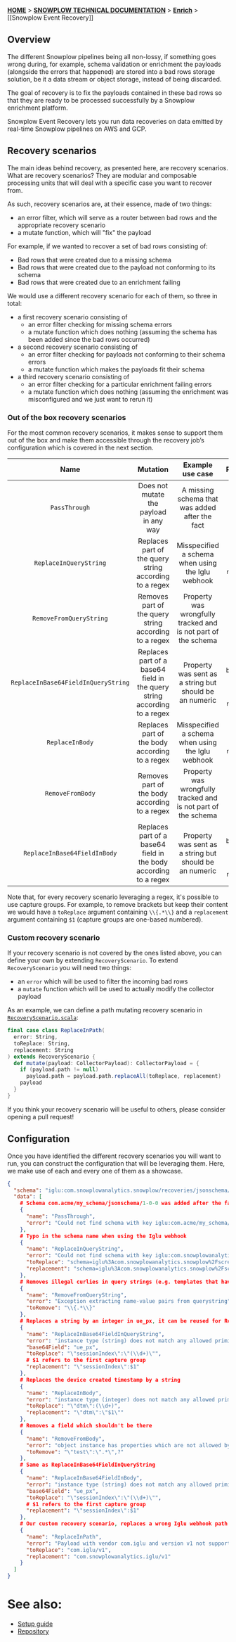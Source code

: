 [**HOME**](Home) > [**SNOWPLOW TECHNICAL DOCUMENTATION**](Snowplow-technical-documentation) > [**Enrich**](Enrich) > [[Snowplow Event Recovery]]

## Overview

The different Snowplow pipelines being all non-lossy, if something goes wrong during, for example,
schema validation or enrichment the payloads (alongside the errors that happened) are stored into a
bad rows storage solution, be it a data stream or object storage, instead of being discarded.

The goal of recovery is to fix the payloads contained in these bad rows so that they are ready to be
processed successfully by a Snowplow enrichment platform.

Snowplow Event Recovery lets you run data recoveries on data emitted by real-time Snowplow pipelines
on AWS and GCP.

## Recovery scenarios

The main ideas behind recovery, as presented here, are recovery scenarios. What are recovery
scenarios? They are modular and composable processing units that will deal with a specific case you
want to recover from.

As such, recovery scenarios are, at their essence, made of two things:

- an error filter, which will serve as a router between bad rows and the appropriate recovery
scenario
- a mutate function, which will "fix" the payload

For example, if we wanted to recover a set of bad rows consisting of:

- Bad rows that were created due to a missing schema
- Bad rows that were created due to the payload not conforming to its schema
- Bad rows that were created due to an enrichment failing

We would use a different recovery scenario for each of them, so three in total:

- a first recovery scenario consisting of
  - an error filter checking for missing schema errors
  - a mutate function which does nothing (assuming the schema has been added since the bad rows
occurred)
- a second recovery scenario consisting of
  - an error filter checking for payloads not conforming to their schema errors
  - a mutate function which makes the payloads fit their schema
- a third recovery scenario consisting of
  - an error filter checking for a particular enrichment failing errors
  - a mutate function which does nothing (assuming the enrichment was misconfigured and we just want
to rerun it)

### Out of the box recovery scenarios

For the most common recovery scenarios, it makes sense to support them out of the box and make them
accessible through the recovery job’s configuration which is covered in the next section.

| Name | Mutation | Example use case | Parameters |
|:----:|:--------:|:----------------:|:----------:|
| `PassThrough` | Does not mutate the payload in any way | A missing schema that was added after the fact | `error` |
| `ReplaceInQueryString` | Replaces part of the query string according to a regex | Misspecified a schema when using the Iglu webhook | `error`, `toReplace`, `replacement` |
| `RemoveFromQueryString` | Removes part of the query string according to a regex | Property was wrongfully tracked and is not part of the schema | `error`, `toRemove` |
| `ReplaceInBase64FieldInQueryString` | Replaces part of a base64 field in the query string according to a regex | Property was sent as a string but should be an numeric | `error`, `base64Field` (`cx` or `ue_px`), `toReplace`, `replacement` |
| `ReplaceInBody` | Replaces part of the body according to a regex | Misspecified a schema when using the Iglu webhook | `error`, `toReplace`, `replacement` |
| `RemoveFromBody` | Removes part of the body according to a regex | Property was wrongfully tracked and is not part of the schema | `error`, `toRemove` |
| `ReplaceInBase64FieldInBody` | Replaces part of a base64 field in the body according to a regex | Property was sent as a string but should be an numeric | `error`, `base64Field` (`cx` or `ue_px`), `toReplace`, `replacement` |

Note that, for every recovery scenario leveraging a regex, it's possible to use capture groups. For
example, to remove brackets but keep their content we would have a `toReplace` argument containing
`\\{.*\\}` and a `replacement` argument containing `$1` (capture groups are one-based numbered).

### Custom recovery scenario

If your recovery scenario is not covered by the ones listed above, you can define your own by
extending `RecoveryScenario`. To extend `RecoveryScenario` you will need two things:

- an `error` which will be used to filter the incoming bad rows
- a `mutate` function which will be used to actually modify the collector payload

As an example, we can define a path mutating recovery scenario in
[`RecoveryScenario.scala`](core/src/main/scala/com.snowplowanalytics.snowplow.event.recovery/RecoveryScenario.scala):

```scala
final case class ReplaceInPath(
  error: String,
  toReplace: String,
  replacement: String
) extends RecoveryScenario {
  def mutate(payload: CollectorPayload): CollectorPayload = {
    if (payload.path != null)
      payload.path = payload.path.replaceAll(toReplace, replacement)
    payload
  }
}
```

If you think your recovery scenario will be useful to others, please consider opening a pull
request!

## Configuration

Once you have identified the different recovery scenarios you will want to run, you can construct
the configuration that will be leveraging them. Here, we make use of each and every one of them as a
showcase.

```json
{
  "schema": "iglu:com.snowplowanalytics.snowplow/recoveries/jsonschema/1-0-0",
  "data": [
    # Schema com.acme/my_schema/jsonschema/1-0-0 was added after the fact
    {
      "name": "PassThrough",
      "error": "Could not find schema with key iglu:com.acme/my_schema/jsonschema/1-0-0 in any repository"
    },
    # Typo in the schema name when using the Iglu webhook
    {
      "name": "ReplaceInQueryString",
      "error": "Could not find schema with key iglu:com.snowplowanalytics.snowplow/screen_vie/jsonschema/1-0-0 in any repository",
      "toReplace": "schema=iglu%3Acom.snowplowanalytics.snowplow%2Fscreen_vie%2Fjsonschema%2F1-0-0",
      "replacement": "schema=iglu%3Acom.snowplowanalytics.snowplow%2Fscreen_view%2Fjsonschema%2F1-0-0"
    },
    # Removes illegal curlies in query strings (e.g. templates that haven't been filled)
    {
      "name": "RemoveFromQueryString",
      "error": "Exception extracting name-value pairs from querystring",
      "toRemove": "\\{.*\\}"
    },
    # Replaces a string by an integer in ue_px, it can be reused for ReplaceInBase64FieldInBody
    {
      "name": "ReplaceInBase64FieldInQueryString",
      "error": "instance type (string) does not match any allowed primitive type (allowed: [\"integer\"])\n    level: \"error\"\n    schema: {\"loadingURI\":\"#\",\"pointer\":\"/properties/sessionIndex\"",
      "base64Field": "ue_px",
      "toReplace": "\"sessionIndex\":\"(\\d+)\"",
      # $1 refers to the first capture group
      "replacement": "\"sessionIndex\":$1"
    },
    # Replaces the device created timestamp by a string
    {
      "name": "ReplaceInBody",
      "error": "instance type (integer) does not match any allowed primitive type (allowed: [\"string\"])\n    level: \"error\"\n    schema: {\"loadingURI\":\"#\",\"pointer\":\"/items/properties/dtm\"",
      "toReplace": "\"dtm\":(\\d+)",
      "replacement": "\"dtm\":\"$1\""
    },
    # Removes a field which shouldn't be there
    {
      "name": "RemoveFromBody",
      "error": "object instance has properties which are not allowed by the schema: [\"test\"]",
      "toRemove": "\"test\":\".*\",?"
    },
    # Same as ReplaceInBase64FieldInQueryString
    {
      "name": "ReplaceInBase64FieldInBody",
      "error": "instance type (string) does not match any allowed primitive type (allowed: [\"integer\"])\n    level: \"error\"\n    schema: {\"loadingURI\":\"#\",\"pointer\":\"/properties/sessionIndex\"",
      "base64Field": "ue_px",
      "toReplace": "\"sessionIndex\":\"(\\d+)\"",
      # $1 refers to the first capture group
      "replacement": "\"sessionIndex\":$1"
    },
    # Our custom recovery scenario, replaces a wrong Iglu webhook path
    {
      "name": "ReplaceInPath",
      "error": "Payload with vendor com.iglu and version v1 not supported",
      "toReplace": "com.iglu/v1",
      "replacement": "com.snowplowanalytics.iglu/v1"
    }
  ]
}
```

# See also:

+ [Setup guide][setup]
+ [Repository][sev]

[setup]: https://github.com/snowplow/snowplow/wiki/setting-up-snowplow-event-recovery
[sev]: https://github.com/snowplow-incubator/snowplow-event-recovery/

